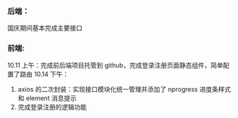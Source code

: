 ### 后端：

国庆期间基本完成主要接口

### 前端:

10.11 上午：完成前后端项目托管到 github，完成登录注册页面静态组件，简单配置了路由
10.14 下午： 
1. axios 的二次封装：实现接口模块化统一管理并添加了 nprogress 进度条样式和 element 消息提示
2. 完成登录注册的逻辑功能 
